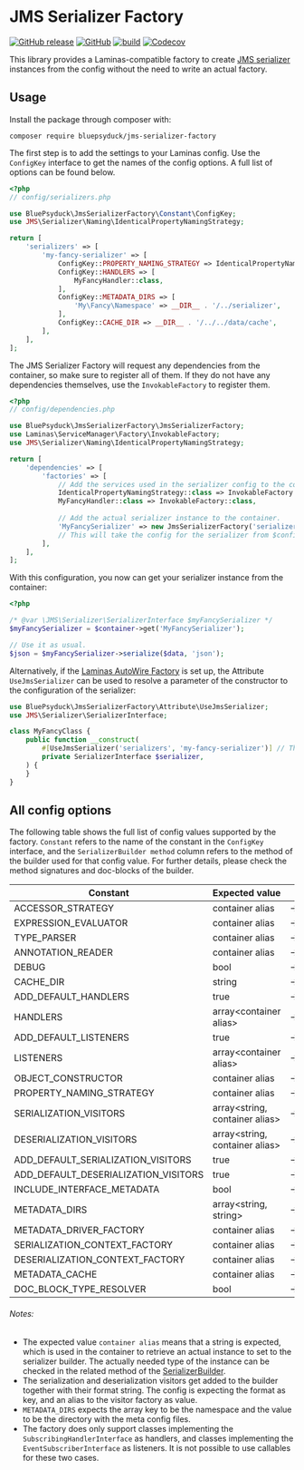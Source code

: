 # JMS Serializer Factory

[![GitHub release](https://img.shields.io/github/v/release/BluePsyduck/jms-serializer-factory)](https://github.com/BluePsyduck/jms-serializer-factory/releases)
[![GitHub](https://img.shields.io/github/license/BluePsyduck/jms-serializer-factory)](LICENSE.md)
[![build](https://img.shields.io/github/workflow/status/BluePsyduck/jms-serializer-factory/CI?logo=github)](https://github.com/BluePsyduck/jms-serializer-factory/actions)
[![Codecov](https://img.shields.io/codecov/c/gh/BluePsyduck/jms-serializer-factory?logo=codecov)](https://codecov.io/gh/BluePsyduck/jms-serializer-factory)

This library provides a Laminas-compatible factory to create [JMS serializer](https://github.com/schmittjoh/serializer)
instances from the config without the need to write an actual factory.

## Usage

Install the package through composer with:

    composer require bluepsyduck/jms-serializer-factory

The first step is to add the settings to your Laminas config. Use the `ConfigKey` interface to get the names of the 
config options. A full list of options can be found below.

```php
<?php
// config/serializers.php

use BluePsyduck\JmsSerializerFactory\Constant\ConfigKey;
use JMS\Serializer\Naming\IdenticalPropertyNamingStrategy;

return [
    'serializers' => [
        'my-fancy-serializer' => [
            ConfigKey::PROPERTY_NAMING_STRATEGY => IdenticalPropertyNamingStrategy::class,
            ConfigKey::HANDLERS => [
                MyFancyHandler::class,
            ],
            ConfigKey::METADATA_DIRS => [
                'My\Fancy\Namespace' => __DIR__ . '/../serializer',
            ],
            ConfigKey::CACHE_DIR => __DIR__ . '/../../data/cache',
        ],
    ],
];
```

The JMS Serializer Factory will request any dependencies from the container, so make sure to register all of them. If
they do not have any dependencies themselves, use the `InvokableFactory` to register them.

```php
<?php
// config/dependencies.php

use BluePsyduck\JmsSerializerFactory\JmsSerializerFactory;
use Laminas\ServiceManager\Factory\InvokableFactory;
use JMS\Serializer\Naming\IdenticalPropertyNamingStrategy;

return [
    'dependencies' => [
        'factories' => [
            // Add the services used in the serializer config to the container.
            IdenticalPropertyNamingStrategy::class => InvokableFactory::class,
            MyFancyHandler::class => InvokableFactory::class,
            
            // Add the actual serializer instance to the container.
            'MyFancySerializer' => new JmsSerializerFactory('serializers', 'my-fancy-serializer'),
            // This will take the config for the serializer from $config['serializers']['my-fancy-serializer']
        ],
    ],
];
```

With this configuration, you now can get your serializer instance from the container:

```php
<?php

/* @var \JMS\Serializer\SerializerInterface $myFancySerializer */
$myFancySerializer = $container->get('MyFancySerializer');

// Use it as usual.
$json = $myFancySerializer->serialize($data, 'json');
```

Alternatively, if the [Laminas AutoWire Factory](https://github.com/BluePsyduck/laminas-autowire-factory) is set up,
the Attribute `UseJmsSerializer` can be used to resolve a parameter of the constructor to the configuration of the
serializer:

```php
use BluePsyduck\JmsSerializerFactory\Attribute\UseJmsSerializer;
use JMS\Serializer\SerializerInterface;

class MyFancyClass {
    public function __construct(
        #[UseJmsSerializer('serializers', 'my-fancy-serializer')] // The keys to the configuration of the serializer.
        private SerializerInterface $serializer,
    ) {
    }
}
```

## All config options

The following table shows the full list of config values supported by the factory. `Constant` refers to the name of the
constant in the `ConfigKey` interface, and the `SerializerBuilder method` column refers to the method of the builder 
used for that config value. For further details, please check the method signatures and doc-blocks of the builder.

| Constant                             | Expected value                   | SerializerBuilder method              |
|--------------------------------------|----------------------------------|---------------------------------------|
| ACCESSOR_STRATEGY                    | container alias                  | ->setAccessorStrategy()               |
| EXPRESSION_EVALUATOR                 | container alias                  | ->setExpressionEvaluator()            |
| TYPE_PARSER                          | container alias                  | ->setTypeParser()                     |
| ANNOTATION_READER                    | container alias                  | ->setAnnotationReader()               |
| DEBUG                                | bool                             | ->setDebug()                          |
| CACHE_DIR                            | string                           | ->setCacheDir()                       |
| ADD_DEFAULT_HANDLERS                 | true                             | ->addDefaultHandlers()                |
| HANDLERS                             | array\<container alias\>         | ->configureHandlers()                 |
| ADD_DEFAULT_LISTENERS                | true                             | ->addDefaultListeners()               |
| LISTENERS                            | array\<container alias\>         | ->configureListeners()                |
| OBJECT_CONSTRUCTOR                   | container alias                  | ->setObjectConstructor()              |
| PROPERTY_NAMING_STRATEGY             | container alias                  | ->setPropertyNamingStrategy()         |
| SERIALIZATION_VISITORS               | array\<string, container alias\> | ->setSerializationVisitor()           |
| DESERIALIZATION_VISITORS             | array\<string, container alias\> | ->setDeserializationVisitor()         |
| ADD_DEFAULT_SERIALIZATION_VISITORS   | true                             | ->addDefaultSerializationVisitors()   |
| ADD_DEFAULT_DESERIALIZATION_VISITORS | true                             | ->addDefaultDeserializationVisitors() |
| INCLUDE_INTERFACE_METADATA           | bool                             | ->includeInterfaceMetadata()          |
| METADATA_DIRS                        | array\<string, string\>          | ->setMetadataDirs()                   |
| METADATA_DRIVER_FACTORY              | container alias                  | ->setMetadataDriverFactory()          |
| SERIALIZATION_CONTEXT_FACTORY        | container alias                  | ->setSerializationContextFactory()    |
| DESERIALIZATION_CONTEXT_FACTORY      | container alias                  | ->setDeserializationContextFactory()  |
| METADATA_CACHE                       | container alias                  | ->setMetadataCache()                  |
| DOC_BLOCK_TYPE_RESOLVER              | bool                             | ->setDocBlockTypeResolver()           |

###### Notes:

- The expected value `container alias` means that a string is expected, which is used in the container to retrieve an 
  actual instance to set to the serializer builder. The actually needed  type of the instance can be checked in the 
  related method of the [SerializerBuilder](https://github.com/schmittjoh/serializer/blob/master/src/SerializerBuilder.php).
- The serialization and deserialization visitors get added to the builder together with their format string. The config
  is expecting the format as key, and an alias to the visitor factory as value.
- `METADATA_DIRS` expects the array key to be the namespace and the value to be the directory with the meta config
  files.
- The factory does only support classes implementing the `SubscribingHandlerInterface` as handlers, and classes 
  implementing the `EventSubscriberInterface` as listeners. It is not possible to use callables for these two cases.
